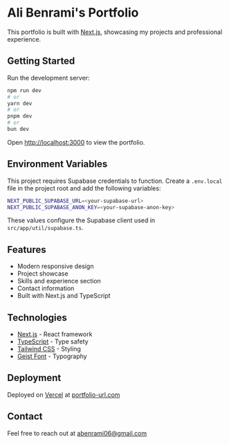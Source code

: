 # Ali Benrami's Portfolio

This portfolio is built with [Next.js](https://nextjs.org), showcasing my projects and professional experience.

## Getting Started

Run the development server:

```bash
npm run dev
# or
yarn dev
# or
pnpm dev
# or
bun dev
```

Open [http://localhost:3000](http://localhost:3000) to view the portfolio.

## Environment Variables

This project requires Supabase credentials to function. Create a `.env.local` file in the project root and add the following variables:

```bash
NEXT_PUBLIC_SUPABASE_URL=<your-supabase-url>
NEXT_PUBLIC_SUPABASE_ANON_KEY=<your-supabase-anon-key>
```

These values configure the Supabase client used in `src/app/util/supabase.ts`.

## Features

- Modern responsive design
- Project showcase
- Skills and experience section
- Contact information
- Built with Next.js and TypeScript

## Technologies

- [Next.js](https://nextjs.org) - React framework
- [TypeScript](https://www.typescriptlang.org/) - Type safety
- [Tailwind CSS](https://tailwindcss.com) - Styling
- [Geist Font](https://vercel.com/font) - Typography

## Deployment

Deployed on [Vercel](https://vercel.com) at [portfolio-url.com](https://portfolio-url.com)

## Contact

Feel free to reach out at [abenrami06@gmail.com](mailto:abenrami06@gmail.com)
